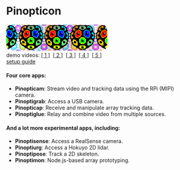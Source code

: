 # Pinopticon
<img style="border-radius:15px;" src="./docs/images/logo3.png"><br>
demo videos: <a href="https://vimeo.com/394259350">[ 1 ]</a>&nbsp;&nbsp;<a href="https://vimeo.com/406810123">[ 2 ]</a>&nbsp;&nbsp;<a href="https://vimeo.com/552938349">[ 3 ]</a>&nbsp;&nbsp;<a href="https://vimeo.com/851987545">[ 4 ]</a>&nbsp;&nbsp;<a href="https://vimeo.com/868718401">[ 5 ]</a><br> 
<a href="https://docs.google.com/document/d/1SWL-JOeuY4peC_xsd7ARCZTshXlZcKad8DiNaIfZYdg/edit?tab=t.0">setup guide</a>

#### Four core apps:
<ul>
<li><b>Pinopticam</b>: Stream video and tracking data using the RPi (MIPI) camera.</li>
<li><b>Pinoptigrab</b>: Access a USB camera.</li>
<li><b>Pinopticap</b>: Receive and manipulate array tracking data.</li>
<li><b>Pinoptiglue</b>: Relay and combine video from multiple sources.</li>
</ul>

#### And a lot more experimental apps, including:
<ul>
<li><b>Pinoptisense</b>: Access a RealSense camera.</li> 
<li><b>Pinoptiurg</b>: Access a Hokuyo 2D lidar.</li>
<li><b>Pinoptipose</b>: Track a 2D skeleton.</li>
<li><b>Pinoptimon</b>: Node.js-based array prototyping.</li>
</ul>
